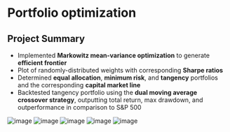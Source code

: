 # Portfolio optimization
## Project Summary
- Implemented **Markowitz mean-variance optimization** to generate **efficient frontier**
- Plot of randomly-distributed weights with corresponding **Sharpe ratios**
- Determined **equal allocation**, **minimum risk**, and **tangency** portfolios and the corresponding **capital market line**
- Backtested tangency portfolio using the **dual moving average crossover strategy**, outputting total return, max drawdown, and outperformance in comparison to S&P 500 

![image](https://github.com/user-attachments/assets/82cfec14-b41b-4329-b2bd-436c6d3602b9)
![image](https://github.com/user-attachments/assets/fb11a8ef-16f8-43af-ab4d-9d1bb0944911)
![image](https://github.com/user-attachments/assets/5873b7a4-e220-4756-bb55-13e4c34191dd)
![image](https://github.com/user-attachments/assets/16e2d955-1742-4161-a482-653685974608)
![image](https://github.com/user-attachments/assets/c3deb773-1957-43c0-b49c-22a5cc44f143)
